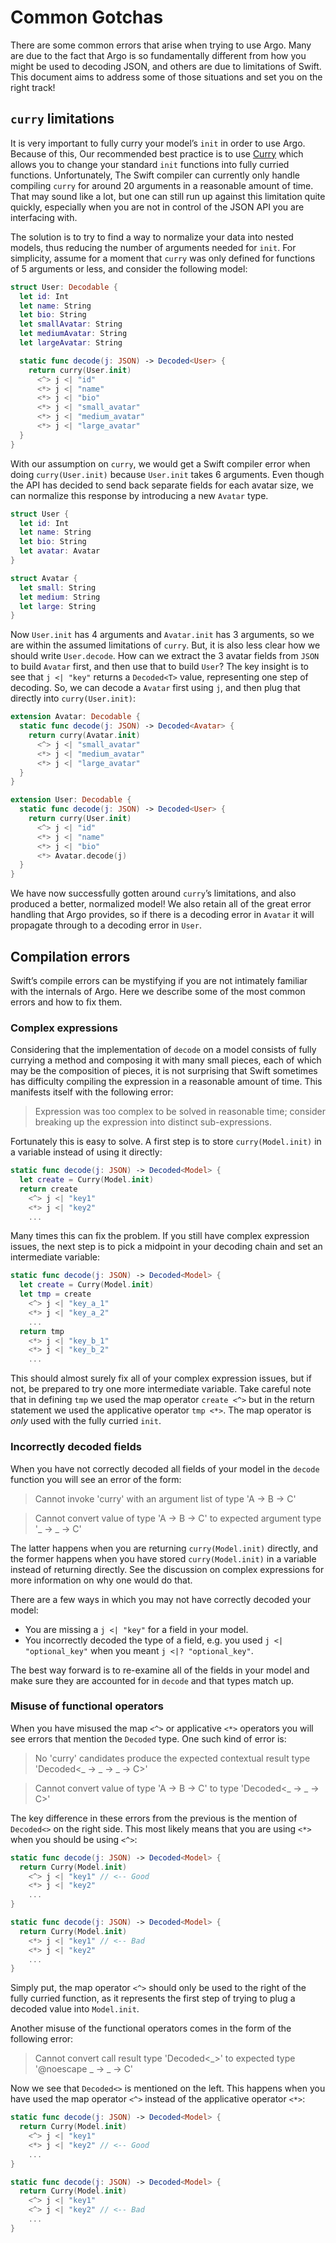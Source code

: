 # Common Gotchas

There are some common errors that arise when trying to use Argo. Many are due to
the fact that Argo is so fundamentally different from how you might be used to
decoding JSON, and others are due to limitations of Swift. This document aims
to address some of those situations and set you on the right track!

## `curry` limitations

It is very important to fully curry your model’s `init` in order to use Argo.
Because of this, Our recommended best practice is to use [Curry] which allows
you to change your standard `init` functions into fully curried functions.
Unfortunately, The Swift compiler can currently only handle compiling `curry`
for around 20 arguments in a reasonable amount of time. That may sound like a
lot, but one can still run up against this limitation quite quickly,
especially when you are not in control of the JSON API you are interfacing
with.

[Curry]: https://github.com/thoughtbot/Curry

The solution is to try to find a way to normalize your data into nested models,
thus reducing the number of arguments needed for `init`. For simplicity, assume
for a moment that `curry` was only defined for functions of 5 arguments or less,
and consider the following model:

```swift
struct User: Decodable {
  let id: Int
  let name: String
  let bio: String
  let smallAvatar: String
  let mediumAvatar: String
  let largeAvatar: String

  static func decode(j: JSON) -> Decoded<User> {
    return curry(User.init)
      <^> j <| "id"
      <*> j <| "name"
      <*> j <| "bio"
      <*> j <| "small_avatar"
      <*> j <| "medium_avatar"
      <*> j <| "large_avatar"
  }
}
```

With our assumption on `curry`, we would get a Swift compiler error when doing
`curry(User.init)` because `User.init` takes 6 arguments. Even though the API
has decided to send back separate fields for each avatar size, we can
normalize this response by introducing a new `Avatar` type.

```swift
struct User {
  let id: Int
  let name: String
  let bio: String
  let avatar: Avatar
}

struct Avatar {
  let small: String
  let medium: String
  let large: String
}
```

Now `User.init` has 4 arguments and `Avatar.init` has 3 arguments, so we are
within the assumed limitations of `curry`. But, it is also less clear how we
should write `User.decode`. How can we extract the 3 avatar fields from `JSON`
to build `Avatar` first, and then use that to build `User`? The key insight is
to see that `j <| "key"` returns a `Decoded<T>` value, representing one step
of decoding. So, we can decode a `Avatar` first using `j`, and then plug that
directly into `curry(User.init)`:

```swift
extension Avatar: Decodable {
  static func decode(j: JSON) -> Decoded<Avatar> {
    return curry(Avatar.init)
      <^> j <| "small_avatar"
      <*> j <| "medium_avatar"
      <*> j <| "large_avatar"
  }
}

extension User: Decodable {
  static func decode(j: JSON) -> Decoded<User> {
    return curry(User.init)
      <^> j <| "id"
      <*> j <| "name"
      <*> j <| "bio"
      <*> Avatar.decode(j)
  }
}
```

We have now successfully gotten around `curry`’s limitations, and also
produced a better, normalized model! We also retain all of the great error
handling that Argo provides, so if there is a decoding error in `Avatar` it
will propagate through to a decoding error in `User`.

## Compilation errors

Swift’s compile errors can be mystifying if you are not intimately familiar with
the internals of Argo. Here we describe some of the most common errors and how
to fix them.

### Complex expressions

Considering that the implementation of `decode` on a model consists of fully
currying a method and composing it with many small pieces, each of which may be
the composition of pieces, it is not surprising that Swift sometimes has
difficulty compiling the expression in a reasonable amount of time. This
manifests itself with the following error:

> Expression was too complex to be solved in reasonable time; consider
> breaking up the expression into distinct sub-expressions.

Fortunately this is easy to solve. A first step is to store
`curry(Model.init)` in a variable instead of using it directly:

```swift
static func decode(j: JSON) -> Decoded<Model> {
  let create = Curry(Model.init)
  return create
    <^> j <| "key1"
    <*> j <| "key2"
    ...
```

Many times this can fix the problem. If you still have complex expression
issues, the next step is to pick a midpoint in your decoding chain and set an
intermediate variable:

```swift
static func decode(j: JSON) -> Decoded<Model> {
  let create = Curry(Model.init)
  let tmp = create
    <^> j <| "key_a_1"
    <*> j <| "key_a_2"
    ...
  return tmp
    <*> j <| "key_b_1"
    <*> j <| "key_b_2"
    ...
```

This should almost surely fix all of your complex expression issues, but if not,
be prepared to try one more intermediate variable. Take careful note that in
defining `tmp` we used the map operator `create <^>` but in the return statement
we used the applicative operator `tmp <*>`. The map operator is _only_ used with
the fully curried `init`.

### Incorrectly decoded fields

When you have not correctly decoded all fields of your model in the `decode`
function you will see an error of the form:

> Cannot invoke 'curry' with an argument list of type 'A -> B -> C'

> Cannot convert value of type 'A -> B -> C' to expected argument type '_ -> _
> -> C'

The latter happens when you are returning `curry(Model.init)` directly, and the
former happens when you have stored `curry(Model.init)` in a variable instead of
returning directly. See the discussion on complex expressions for more
information on why one would do that.

There are a few ways in which you may not have correctly decoded your model:

 * You are missing a `j <| "key"` for a field in your model.
 * You incorrectly decoded the type of a field, e.g. you used `j <|
   "optional_key"` when you meant `j <|? "optional_key"`.

The best way forward is to re-examine all of the fields in your model and make
sure they are accounted for in `decode` and that types match up.

### Misuse of functional operators

When you have misused the map `<^>` or applicative `<*>` operators you will see
errors that mention the `Decoded` type. One such kind of error is:

> No 'curry' candidates produce the expected contextual result type 'Decoded<_
> -> _ -> _ -> C>'

> Cannot convert value of type 'A -> B -> C' to type 'Decoded<_ -> _ -> C>'

The key difference in these errors from the previous is the mention of
`Decoded<>` on the right side. This most likely means that you are using `<*>`
when you should be using `<^>`:

```swift
static func decode(j: JSON) -> Decoded<Model> {
  return Curry(Model.init)
    <^> j <| "key1" // <-- Good
    <*> j <| "key2"
    ...
}

static func decode(j: JSON) -> Decoded<Model> {
  return Curry(Model.init)
    <*> j <| "key1" // <-- Bad
    <*> j <| "key2"
    ...
}
```

Simply put, the map operator `<^>` should only be used to the right of the fully
curried function, as it represents the first step of trying to plug a decoded
value into `Model.init`.

Another misuse of the functional operators comes in the form of the following
error:

> Cannot convert call result type 'Decoded<_>' to expected type '@noescape _
> -> _ -> C'

Now we see that `Decoded<>` is mentioned on the left. This happens when you have
used the map operator `<^>` instead of the applicative operator `<*>`:

```swift
static func decode(j: JSON) -> Decoded<Model> {
  return Curry(Model.init)
    <^> j <| "key1"
    <*> j <| "key2" // <-- Good
    ...
}

static func decode(j: JSON) -> Decoded<Model> {
  return Curry(Model.init)
    <^> j <| "key1"
    <^> j <| "key2" // <-- Bad
    ...
}
```
